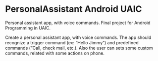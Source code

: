 # PersonalAssistant Android UAIC
Personal assistant app, with voice commands. Final project for Android Programming in UAIC.  

Create a personal assistant app, with voice commands. The app should recognize a trigger command
(ex: “Hello Jimmy”) and predefined commands (“Call, check mail, etc.). Also the user can sets some
custom commands, related with some actions on phone.
